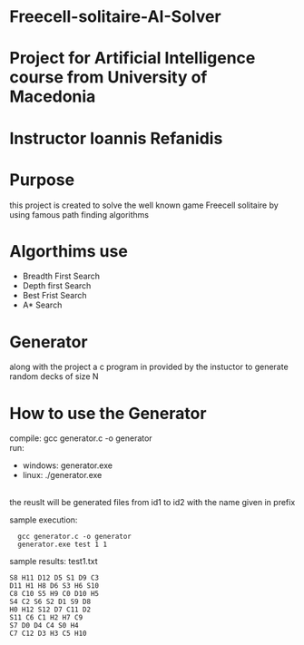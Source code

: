# Freecell-solitaire-AI-Solver

# Project for Artificial Intelligence course from University of Macedonia
# Instructor Ioannis Refanidis

# Purpose
this project is created to solve the well known game Freecell solitaire by using famous path finding algorithms

# Algorthims use

* Breadth First Search
* Depth first Search
* Best Frist Search
* A* Search

# Generator
along with the project a c program in provided by the instuctor to generate random decks of size N

# How to use the Generator
compile: gcc generator.c -o generator <br/> 
run:
* windows: generator.exe <prefix> <id1> <id2>
* linux: ./generator.exe <prefix> <id1> <id2>
 
<br /> the reuslt will be generated files from id1 to id2 with the name given in prefix

 sample execution:
 
```terminal
  gcc generator.c -o generator
  generator.exe test 1 1
```
sample results: test1.txt
 ```terminal
S8 H11 D12 D5 S1 D9 C3
D11 H1 H8 D6 S3 H6 S10
C8 C10 S5 H9 C0 D10 H5
S4 C2 S6 S2 D1 S9 D8
H0 H12 S12 D7 C11 D2
S11 C6 C1 H2 H7 C9
S7 D0 D4 C4 S0 H4
C7 C12 D3 H3 C5 H10 
```
